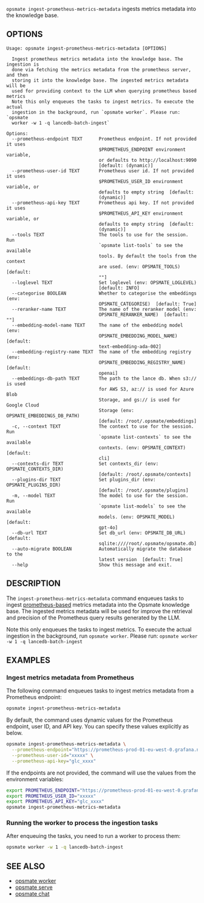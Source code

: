 `opsmate ingest-prometheus-metrics-metadata` ingests metrics metadata into the knowledge base.

## OPTIONS

```
Usage: opsmate ingest-prometheus-metrics-metadata [OPTIONS]

  Ingest prometheus metrics metadata into the knowledge base. The ingestion is
  done via fetching the metrics metadata from the prometheus server, and then
  storing it into the knowledge base. The ingested metrics metadata will be
  used for providing context to the LLM when querying prometheus based metrics
  Note this only enqueues the tasks to ingest metrics. To execute the actual
  ingestion in the background, run `opsmate worker`. Please run: `opsmate
  worker -w 1 -q lancedb-batch-ingest`

Options:
  --prometheus-endpoint TEXT      Prometheus endpoint. If not provided it uses
                                  $PROMETHEUS_ENDPOINT environment variable,
                                  or defaults to http://localhost:9090
                                  [default: (dynamic)]
  --prometheus-user-id TEXT       Prometheus user id. If not provided it uses
                                  $PROMETHEUS_USER_ID environment variable, or
                                  defaults to empty string  [default:
                                  (dynamic)]
  --prometheus-api-key TEXT       Prometheus api key. If not provided it uses
                                  $PROMETHEUS_API_KEY environment variable, or
                                  defaults to empty string  [default:
                                  (dynamic)]
  --tools TEXT                    The tools to use for the session. Run
                                  `opsmate list-tools` to see the available
                                  tools. By default the tools from the context
                                  are used. (env: OPSMATE_TOOLS)  [default:
                                  ""]
  --loglevel TEXT                 Set loglevel (env: OPSMATE_LOGLEVEL)
                                  [default: INFO]
  --categorise BOOLEAN            Whether to categorise the embeddings (env:
                                  OPSMATE_CATEGORISE)  [default: True]
  --reranker-name TEXT            The name of the reranker model (env:
                                  OPSMATE_RERANKER_NAME)  [default: ""]
  --embedding-model-name TEXT     The name of the embedding model (env:
                                  OPSMATE_EMBEDDING_MODEL_NAME)  [default:
                                  text-embedding-ada-002]
  --embedding-registry-name TEXT  The name of the embedding registry (env:
                                  OPSMATE_EMBEDDING_REGISTRY_NAME)  [default:
                                  openai]
  --embeddings-db-path TEXT       The path to the lance db. When s3:// is used
                                  for AWS S3, az:// is used for Azure Blob
                                  Storage, and gs:// is used for Google Cloud
                                  Storage (env: OPSMATE_EMBEDDINGS_DB_PATH)
                                  [default: /root/.opsmate/embeddings]
  -c, --context TEXT              The context to use for the session. Run
                                  `opsmate list-contexts` to see the available
                                  contexts. (env: OPSMATE_CONTEXT)  [default:
                                  cli]
  --contexts-dir TEXT             Set contexts_dir (env: OPSMATE_CONTEXTS_DIR)
                                  [default: /root/.opsmate/contexts]
  --plugins-dir TEXT              Set plugins_dir (env: OPSMATE_PLUGINS_DIR)
                                  [default: /root/.opsmate/plugins]
  -m, --model TEXT                The model to use for the session. Run
                                  `opsmate list-models` to see the available
                                  models. (env: OPSMATE_MODEL)  [default:
                                  gpt-4o]
  --db-url TEXT                   Set db_url (env: OPSMATE_DB_URL)  [default:
                                  sqlite:////root/.opsmate/opsmate.db]
  --auto-migrate BOOLEAN          Automatically migrate the database to the
                                  latest version  [default: True]
  --help                          Show this message and exit.
```

## DESCRIPTION

The `ingest-prometheus-metrics-metadata` command enqueues tasks to ingest [prometheus-based](https://prometheus.io/) metrics metadata into the Opsmate knowledge base. The ingested metrics metadata will be used for improve the retrieval and precision of the Prometheus query results generated by the LLM.

Note this only enqueues the tasks to ingest metrics. To execute the actual ingestion in the background, run `opsmate worker`. Please run: `opsmate worker -w 1 -q lancedb-batch-ingest`

## EXAMPLES

### Ingest metrics metadata from Prometheus

The following command enqueues tasks to ingest metrics metadata from a Prometheus endpoint:

```bash
opsmate ingest-prometheus-metrics-metadata
```

By default, the command uses dynamic values for the Prometheus endpoint, user ID, and API key. You can specify these values explicitly as below.

```bash
opsmate ingest-prometheus-metrics-metadata \
  --prometheus-endpoint="https://prometheus-prod-01-eu-west-0.grafana.net/api/prom" \
  --prometheus-user-id="xxxxx" \
  --prometheus-api-key="glc_xxxx"
```

If the endpoints are not provided, the command will use the values from the environment variables:

```bash
export PROMETHEUS_ENDPOINT="https://prometheus-prod-01-eu-west-0.grafana.net/api/prom"
export PROMETHEUS_USER_ID="xxxxx"
export PROMETHEUS_API_KEY="glc_xxxx"
opsmate ingest-prometheus-metrics-metadata
```

### Running the worker to process the ingestion tasks

After enqueuing the tasks, you need to run a worker to process them:

```bash
opsmate worker -w 1 -q lancedb-batch-ingest
```

## SEE ALSO

- [opsmate worker](./worker.md)
- [opsmate serve](./serve.md)
- [opsmate chat](./chat.md)
